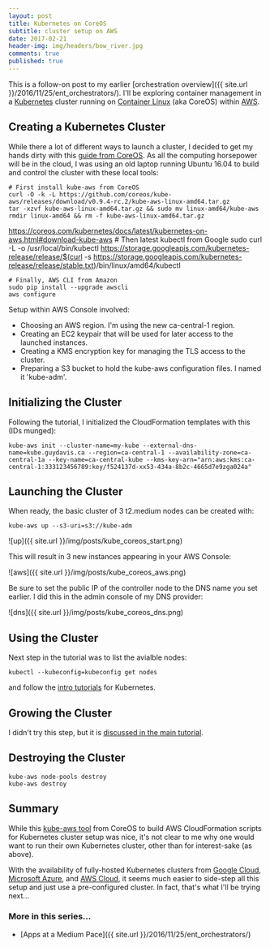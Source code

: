 ```yaml
---
layout: post
title: Kubernetes on CoreOS
subtitle: cluster setup on AWS
date: 2017-02-21
header-img: img/headers/bow_river.jpg
comments: true
published: true
---
```


This is a follow-on post to my earlier [orchestration overview]({{ site.url }}/2016/11/25/ent_orchestrators/).  I'll be exploring container management in a [Kubernetes](https://kubernetes.io/) cluster running on [Container Linux](https://coreos.com/os/docs/latest) (aka CoreOS) within [AWS](https://aws.amazon.com/).  

## Creating a Kubernetes Cluster
While there a lot of different ways to launch a cluster, I decided to get my hands dirty with this [guide from CoreOS](https://coreos.com/kubernetes/docs/latest/kubernetes-on-aws.html).  As all the computing horsepower will be in the cloud, I was using an old laptop running Ubuntu 16.04 to build and control the cluster with these local tools:
 
    # First install kube-aws from CoreOS
    curl -O -k -L https://github.com/coreos/kube-aws/releases/download/v0.9.4-rc.2/kube-aws-linux-amd64.tar.gz
    tar -xzvf kube-aws-linux-amd64.tar.gz && sudo mv linux-amd64/kube-aws
    rmdir linux-amd64 && rm -f kube-aws-linux-amd64.tar.gz
https://coreos.com/kubernetes/docs/latest/kubernetes-on-aws.html#download-kube-aws
    # Then latest kubectl from Google
    sudo curl -L -o /usr/local/bin/kubectl https://storage.googleapis.com/kubernetes-release/release/$(curl -s https://storage.googleapis.com/kubernetes-release/release/stable.txt)/bin/linux/amd64/kubectl

    # Finally, AWS CLI from Amazon
    sudo pip install --upgrade awscli
    aws configure

Setup within AWS Console involved:

* Choosing an AWS region.  I'm using the new ca-central-1 region.
* Creating an EC2 keypair that will be used for later access to the launched instances.
* Creating a KMS encryption key for managing the TLS access to the cluster.
* Preparing a S3 bucket to hold the kube-aws configuration files. I named it 'kube-adm'.

## Initializing the Cluster

Following the tutorial, I initialized the CloudFormation templates with this (IDs munged):

    kube-aws init --cluster-name=my-kube --external-dns-name=kube.guydavis.ca --region=ca-central-1 --availability-zone=ca-central-1a --key-name=ca-central-kube --kms-key-arn="arn:aws:kms:ca-central-1:333123456789:key/f524137d-xx53-434a-8b2c-4665d7e9zga024a"

## Launching the Cluster

When ready, the basic cluster of 3 t2.medium nodes can be created with:

    kube-aws up --s3-uri=s3://kube-adm

![up]({{ site.url }}/img/posts/kube_coreos_start.png)

This will result in 3 new instances appearing in your AWS Console:

![aws]({{ site.url }}/img/posts/kube_coreos_aws.png)

Be sure to set the public IP of the controller node to the DNS name you set earlier.  I did this in the admin console of my DNS provider:

![dns]({{ site.url }}/img/posts/kube_coreos_dns.png)

## Using the Cluster

Next step in the tutorial was to list the avialble nodes:

    kubectl --kubeconfig=kubeconfig get nodes

and follow the [intro tutorials](https://kubernetes.io/docs/user-guide/quick-start/) for Kubernetes.

## Growing the Cluster

I didn't try this step, but it is [discussed in the main tutorial](https://coreos.com/kubernetes/docs/latest/kube-aws-cluster-updates.html).

## Destroying the Cluster

    kube-aws node-pools destroy
    kube-aws destroy

## Summary
While this [kube-aws tool](https://coreos.com/kubernetes/docs/latest/kubernetes-on-aws.html#download-kube-aws) from CoreOS to build AWS CloudFormation scripts for Kubernetes cluster setup was nice, it's not clear to me why one would want to run their own Kubernetes cluster, other than for interest-sake (as above).  

With the availability of fully-hosted Kubernetes clusters from [Google Cloud](https://cloud.google.com/container-engine/),  [Microsoft Azure](https://docs.microsoft.com/en-us/azure/container-service/container-service-kubernetes-walkthrough), and [AWS Cloud](https://aws.amazon.com/quickstart/architecture/heptio-kubernetes/), it seems much easier to side-step all this setup and just use a pre-configured cluster.  In fact, that's what I'll be trying next...
 
### More in this series...
* [Apps at a Medium Pace]({{ site.url }}/2016/11/25/ent_orchestrators/)